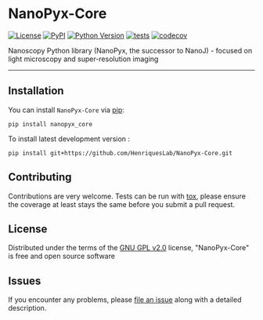 # NanoPyx-Core

[![License](https://img.shields.io/pypi/l/nanopyx-core.svg?color=green)](https://github.com/HenriquesLab/NanoPyx-Core/blob/main/LICENSE)
[![PyPI](https://img.shields.io/pypi/v/nanopyx-core.svg?color=green)](https://pypi.org/project/nanopyx-core)
[![Python Version](https://img.shields.io/pypi/pyversions/nanopyx-core.svg?color=green)](https://python.org)
[![tests](https://github.com/HenriquesLab/NanoPyx-Core/workflows/tests/badge.svg)](https://github.com/HenriquesLab/NanoPyx-Core/actions)
[![codecov](https://codecov.io/gh/HenriquesLab/NanoPyx-Core/branch/main/graph/badge.svg)](https://codecov.io/gh/HenriquesLab/NanoPyx-Core)

Nanoscopy Python library (NanoPyx, the successor to NanoJ) - focused on light microscopy and super-resolution imaging 

----------------------------------


## Installation

You can install `NanoPyx-Core` via [pip]:

    pip install nanopyx_core



To install latest development version :

    pip install git+https://github.com/HenriquesLab/NanoPyx-Core.git


## Contributing

Contributions are very welcome. Tests can be run with [tox], please ensure
the coverage at least stays the same before you submit a pull request.

## License

Distributed under the terms of the [GNU GPL v2.0] license,
"NanoPyx-Core" is free and open source software

## Issues

If you encounter any problems, please [file an issue] along with a detailed description.

[GNU GPL v2.0]: http://www.gnu.org/licenses/gpl-2.0.txt
[Apache Software License 2.0]: http://www.apache.org/licenses/LICENSE-2.0
[Mozilla Public License 2.0]: https://www.mozilla.org/media/MPL/2.0/index.txt
[file an issue]: https://github.com/HenriquesLab/NanoPyx-Core/issues
[tox]: https://tox.readthedocs.io/en/latest/
[pip]: https://pypi.org/project/pip/
[PyPI]: https://pypi.org/



